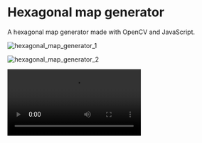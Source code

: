 # Hexagonal map generator
A hexagonal map generator made with OpenCV and JavaScript.

![hexagonal_map_generator_1](https://github.com/user-attachments/assets/dfc21001-73f9-4392-babb-f680dbc1e93d)

![hexagonal_map_generator_2](https://github.com/user-attachments/assets/bfe6ba2c-c545-4f60-94b4-4b4a18a12e76)

<video controls>
  <source src="https://github.com/user-attachments/assets/d25f7ae1-3be5-438d-82b8-cd5f0fd21268" type="video/mp4">
</video>

